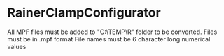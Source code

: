 # RainerClampConfigurator
All MPF files must be added to "C:\TEMP\R\" folder to be converted.
Files must be in .mpf format
File names must be 6 character long numerical values
